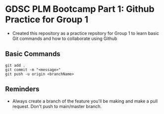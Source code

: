 # GDSC PLM Bootcamp Part 1: Github Practice for Group 1
- Created this repository as a practice repsitory for Group 1 to learn basic Git commands and how to collaborate using Github

## Basic Commands
`git add .` <br />
`git commit -m "<message>"`  <br />
`git push -u origin <branchName>`  <br />

## Reminders
- Always create a branch of the feature you'll be making and make a pull request. Don't push to main/master branch.

